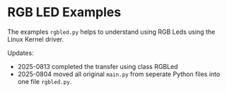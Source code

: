 # RGB LED Examples

The examples `rgbled.py` helps to understand using RGB Leds using 
the Linux Kernel driver.

Updates:
* 2025-0813 completed the transfer using class RGBLed
* 2025-0804 moved all original `main.py` from seperate Python files into one file `rgbled.py`.
